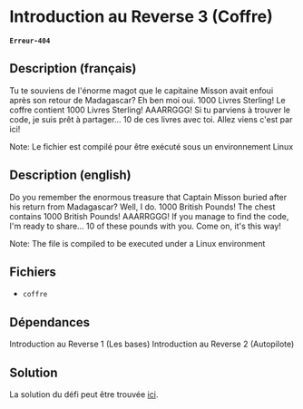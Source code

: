 # Introduction au Reverse 3 (Coffre)

**`Erreur-404`**

## Description (français)

Tu te souviens de l'énorme magot que le capitaine Misson avait enfoui après son retour de Madagascar? Eh ben moi oui. 1000 Livres Sterling! Le coffre contient 1000 Livres Sterling! AAARRGGG! Si tu parviens à trouver le code, je suis prêt à partager... 10 de ces livres avec toi. Allez viens c'est par ici!

Note: Le fichier est compilé pour être exécuté sous un environnement Linux

## Description (english)

Do you remember the enormous treasure that Captain Misson buried after his return from Madagascar? Well, I do. 1000 British Pounds! The chest contains 1000 British Pounds! AAARRGGG! If you manage to find the code, I'm ready to share... 10 of these pounds with you. Come on, it's this way!

Note: The file is compiled to be executed under a Linux environment

## Fichiers
- `coffre`

## Dépendances

Introduction au Reverse 1 (Les bases)
Introduction au Reverse 2 (Autopilote)

## Solution

La solution du défi peut être trouvée [ici](solution/).
